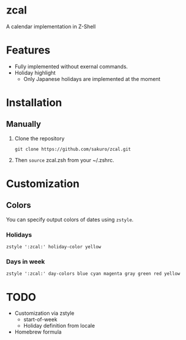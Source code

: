 # zcal

A calendar implementation in Z-Shell

# Features

* Fully implemented without exernal commands.
* Holiday highlight
    * Only Japanese holidays are implemented at the moment

# Installation

## Manually

1. Clone the repository
    ```
    git clone https://github.com/sakuro/zcal.git
    ```
2. Then `source` zcal.zsh from your ~/.zshrc.

# Customization

## Colors

You can specify output colors of dates using `zstyle`.

### Holidays

```
zstyle ':zcal:' holiday-color yellow
```

### Days in week

```
zstyle ':zcal:' day-colors blue cyan magenta gray green red yellow
```


# TODO

* Customization via zstyle
    * start-of-week
    * Holiday definition from locale
* Homebrew formula

